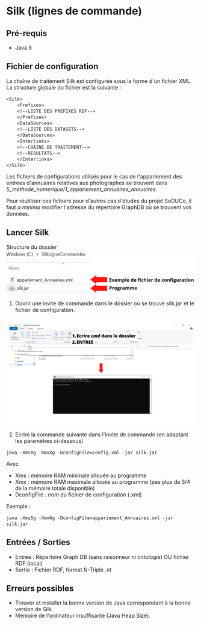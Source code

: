 # Silk (lignes de commande)

## Pré-requis

* Java 8

## Fichier de configuration

La chaîne de traitement Silk est configurée sous la forme d'un fichier XML.
La structure globale du fichier est la suivante :
```
<Silk>
    <Prefixes>
    <!--LISTE DES PREFIXES RDF-->
    </Prefixes>
    <DataSources>
    <!--LISTE DES DATASETS-->
    </DataSources>
    <Interlinks>
    <!--CHAINE DE TRAITEMENT-->
    <!--RESULTATS-->
    </Interlinks>
</Silk>
```

Les fichiers de configurations utilisés pour le cas de l'appariement des entrées d'annuaires relatives aux photographes se trouvent dans *5_methode_numerique/1_appariement_annuaires_annuaires*.

Pour réutiliser ces fichiers pour d'autres cas d'études du projet SoDUCo, il faut *a minima* modifier l'adresse du répertoire GraphDB où se trouvent vos données.

## Lancer Silk

Structure du dossier<br/>
<img src="https://github.com/solenn-tl/photographes_soduco/blob/main/doc/images/SilkLigneCommande.png" width="600" text-align="center"/>

1. Ouvrir une invite de commande dans le dossier où se trouve silk.jar et le fichier de configuration.
<img src="https://github.com/solenn-tl/photographes_soduco/blob/main/doc/images/inviteDeCommande.png" width="800" text-align="center"/>

2. Ecrire la commande suivante dans l'invite de commande (en adaptant les paramètres ci-dessous)

```
java -XmsXg -XmxXg -DconfigFile=config.xml -jar silk.jar
```

Avec 
* Xms : mémoire RAM minimale allouée au programme
* Xmx : mémoire RAM maximale allouée au programme (pas plus de 3/4 de la mémoire totale disponible)
* DconfigFile : nom du fichier de configuration (.xml)

Exemple :
```
java -Xms5g -Xmx6g -DconfigFile=appariement_Annuaires.xml -jar silk.jar
```

## Entrées / Sorties

* Entrée : Répertoire Graph DB (sans raisonneur ni ontologie) OU fichier RDF (local)
* Sortie : Fichier RDF, format N-Triple *.nt*

## Erreurs possibles

* Trouver et installer la bonne version de Java correspondant à la bonne version de Silk.
* Mémoire de l'ordinateur insuffisante (Java Heap Size).